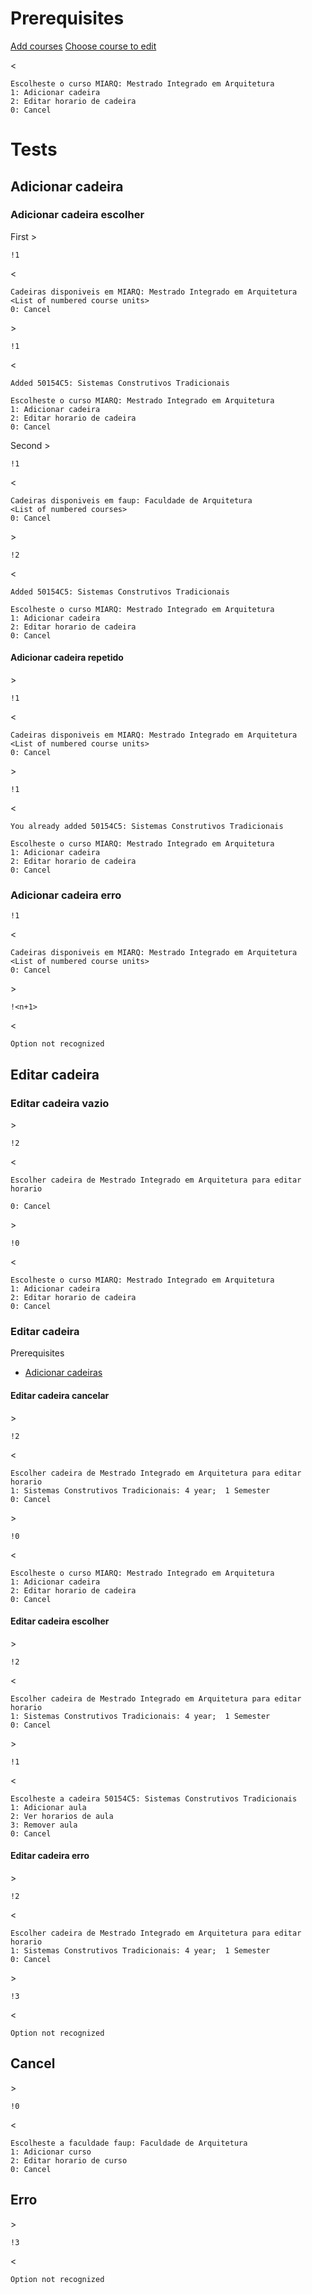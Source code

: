 # Prerequisites
[Add courses](add_course.md#adicionar-curso)
[Choose course to edit](add_course#editar-curso-escolher)

\< 
```
Escolheste o curso MIARQ: Mestrado Integrado em Arquitetura
1: Adicionar cadeira
2: Editar horario de cadeira
0: Cancel
```
# Tests
## Adicionar cadeira

### Adicionar cadeira escolher
First
\>
```
!1
```

\<
```
Cadeiras disponiveis em MIARQ: Mestrado Integrado em Arquitetura
<List of numbered course units>  
0: Cancel
```

\>
```
!1
```

\<
```
Added 50154C5: Sistemas Construtivos Tradicionais

Escolheste o curso MIARQ: Mestrado Integrado em Arquitetura
1: Adicionar cadeira
2: Editar horario de cadeira
0: Cancel
```

Second
\>
```
!1
```

\<
```
Cadeiras disponiveis em faup: Faculdade de Arquitetura    
<List of numbered courses>  
0: Cancel
```

\>
```
!2
```

\<
```
Added 50154C5: Sistemas Construtivos Tradicionais

Escolheste o curso MIARQ: Mestrado Integrado em Arquitetura
1: Adicionar cadeira
2: Editar horario de cadeira
0: Cancel
```
#### Adicionar cadeira repetido
\>
```
!1
```

\<
```
Cadeiras disponiveis em MIARQ: Mestrado Integrado em Arquitetura
<List of numbered course units>  
0: Cancel
```

\>
```
!1
```

\<
```
You already added 50154C5: Sistemas Construtivos Tradicionais

Escolheste o curso MIARQ: Mestrado Integrado em Arquitetura
1: Adicionar cadeira
2: Editar horario de cadeira
0: Cancel
```
### Adicionar cadeira erro
```
!1
```

\<
```
Cadeiras disponiveis em MIARQ: Mestrado Integrado em Arquitetura
<List of numbered course units>  
0: Cancel
```

\>
```
!<n+1>
```

\<
```
Option not recognized
```

## Editar cadeira


### Editar cadeira vazio
\> 
```
!2
```

\<
```
Escolher cadeira de Mestrado Integrado em Arquitetura para editar horario

0: Cancel
```

\>
```
!0
```

\<
```
Escolheste o curso MIARQ: Mestrado Integrado em Arquitetura
1: Adicionar cadeira
2: Editar horario de cadeira
0: Cancel
```

### Editar cadeira 
Prerequisites
- [Adicionar cadeiras](#adicionar-cadeira)

#### Editar cadeira cancelar
\>
```
!2
```

\<
```
Escolher cadeira de Mestrado Integrado em Arquitetura para editar horario
1: Sistemas Construtivos Tradicionais: 4 year;  1 Semester
0: Cancel
```

\>
```
!0
```

\<
```
Escolheste o curso MIARQ: Mestrado Integrado em Arquitetura
1: Adicionar cadeira
2: Editar horario de cadeira
0: Cancel
```


#### Editar cadeira escolher
\>
```
!2
```

\<
```
Escolher cadeira de Mestrado Integrado em Arquitetura para editar horario
1: Sistemas Construtivos Tradicionais: 4 year;  1 Semester
0: Cancel
```

\>
```
!1
```

\<
```
Escolheste a cadeira 50154C5: Sistemas Construtivos Tradicionais
1: Adicionar aula
2: Ver horarios de aula
3: Remover aula
0: Cancel
```

#### Editar cadeira erro
\>
```
!2
```

\<
```
Escolher cadeira de Mestrado Integrado em Arquitetura para editar horario
1: Sistemas Construtivos Tradicionais: 4 year;  1 Semester
0: Cancel
```

\>
```
!3
```

\<
```
Option not recognized
```
## Cancel

\> 
```
!0
```

\< 
```
Escolheste a faculdade faup: Faculdade de Arquitetura
1: Adicionar curso
2: Editar horario de curso
0: Cancel
```

## Erro
\>
```
!3
```

\<
```
Option not recognized
```